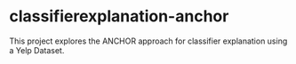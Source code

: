 # classifierexplanation-anchor
This project explores the ANCHOR approach for classifier explanation using a Yelp Dataset.
